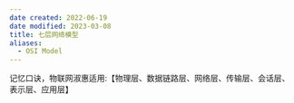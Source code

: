 ```yaml
---
date created: 2022-06-19
date modified: 2023-03-08
title: 七层网络模型
aliases:
  - OSI Model
---
```


记忆口诀，物联网淑惠适用:【物理层、数据链路层、网络层、传输层、会话层、表示层、应用层】
